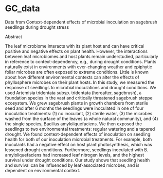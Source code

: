 # GC_data
Data from Context-dependent effects of microbial inoculation on sagebrush seedlings during drought stress

Abstract

The leaf microbiome interacts with its plant host and can have critical positive and negative effects on plant health. However, the interactions between leaf microbiomes and host plants remain understudied, particularly in reference to context-dependency, e.g., during drought conditions. Plants naturally exist in environments with ever-changing weather and epiphytic foliar microbes are often exposed to extreme conditions. Little is known about how different environmental contexts can alter the effects of phyllosphere microbes on their plant hosts. In this study, we measured the response of seedlings to microbial inoculations and drought conditions. We used Artemisia tridentata subsp. tridentata (hereafter, sagebrush), a foundation species in the vast and critically threatened sagebrush steppe ecosystem. We grew sagebrush plants in growth chambers from sterile seed and after 6 months the seedlings were inoculated in one of four inoculation treatments: (1) no inoculant, (2) sterile water, (3) the microbes washed from the surface of the leaves (a whole natural community), and (4) the single species, Bacillus amyloliquefaciens. We then exposed the seedlings to two environmental treatments: regular watering and a tapered drought. We found context-dependent effects of inoculation on seedling health for both of our inoculation microbial treatments. For example, both inoculants had a negative effect on host plant photosynthesis, which was lessened drought conditions. Furthermore, seedlings inoculated with B. amyloliquefaciens had increased leaf nitrogen levels, and the highest survival under drought conditions. Our study shows that seedling health and survival can be influenced by leaf-associated microbes, and is dependent on environmental context.  
